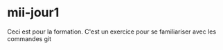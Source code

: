 # mii-jour1
Ceci est pour la formation.
C'est un exercice pour se familiariser avec les commandes git
